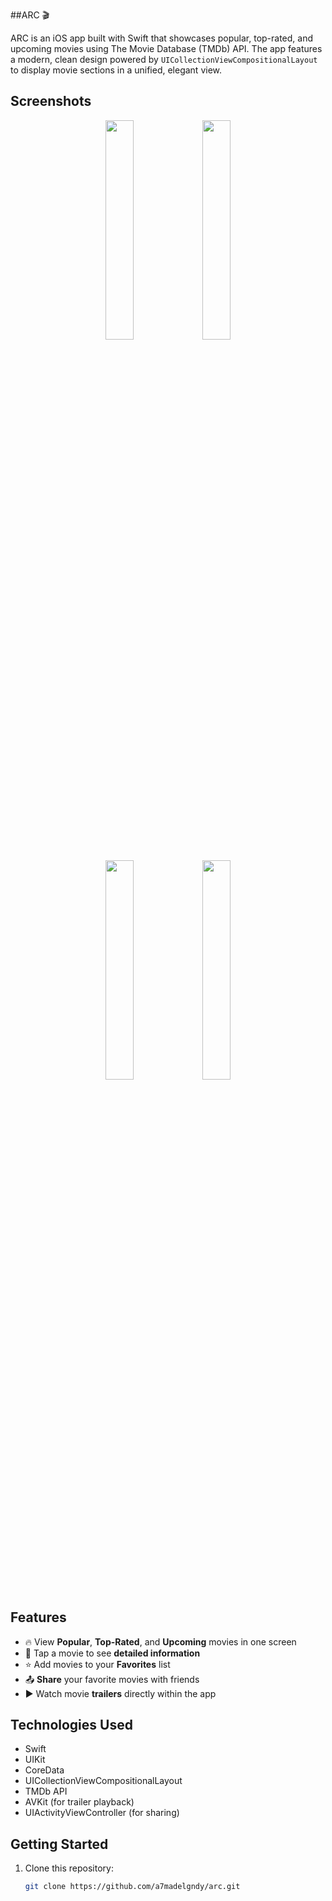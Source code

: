 ##ARC 🎬

ARC is an iOS app built with Swift that showcases popular, top-rated, and upcoming movies using The Movie Database (TMDb) API. The app features a modern, clean design powered by `UICollectionViewCompositionalLayout` to display movie sections in a unified, elegant view.

## Screenshots
<p align="center">
  <img src="https://github.com/user-attachments/assets/2703401f-91a9-40f3-9173-be8aaafbeb11" width="30%" />
  <img src="https://github.com/user-attachments/assets/26353a3a-b2d9-4977-bf02-b939da1345a7" width="30%" />
</p>
<p align="center">
  <img src="https://github.com/user-attachments/assets/d3563112-2952-4d10-979c-fbec7fd4e6ce" width="30%" />
  <img src="https://github.com/user-attachments/assets/65f2b936-f954-4335-8014-92bb7d0f54d4" width="30%" />
</p>




## Features

- 🔥 View **Popular**, **Top-Rated**, and **Upcoming** movies in one screen  
- 📱 Tap a movie to see **detailed information**
- ⭐ Add movies to your **Favorites** list
- 📤 **Share** your favorite movies with friends
- ▶️ Watch movie **trailers** directly within the app

## Technologies Used

- Swift
- UIKit
- CoreData
- UICollectionViewCompositionalLayout
- TMDb API
- AVKit (for trailer playback)
- UIActivityViewController (for sharing)

## Getting Started

1. Clone this repository:
   ```bash
   git clone https://github.com/a7madelgndy/arc.git
